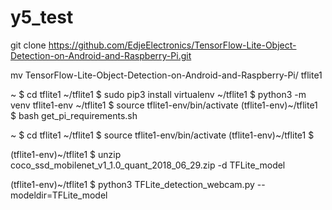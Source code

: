 # y5_test

git clone https://github.com/EdjeElectronics/TensorFlow-Lite-Object-Detection-on-Android-and-Raspberry-Pi.git



mv TensorFlow-Lite-Object-Detection-on-Android-and-Raspberry-Pi/ tflite1


~ $ cd tflite1
~/tflite1 $ sudo pip3 install virtualenv
~/tflite1 $ python3 -m venv tflite1-env
~/tflite1 $ source tflite1-env/bin/activate
(tflite1-env)~/tflite1 $ bash get_pi_requirements.sh


~ $ cd tflite1
~/tflite1 $ source tflite1-env/bin/activate
(tflite1-env)~/tflite1 $


(tflite1-env)~/tflite1 $ unzip coco_ssd_mobilenet_v1_1.0_quant_2018_06_29.zip -d TFLite_model


(tflite1-env)~/tflite1 $ python3 TFLite_detection_webcam.py --modeldir=TFLite_model

